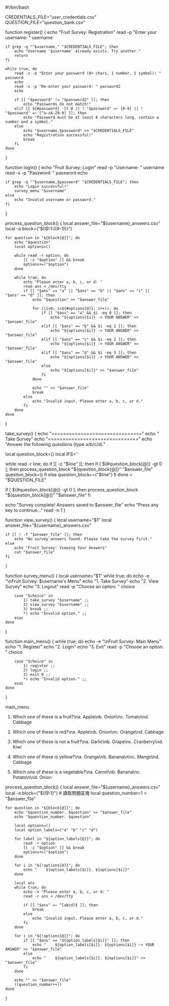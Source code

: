 #!/bin/bash

CREDENTIALS_FILE="user_credentials.csv"
QUESTION_FILE="question_bank.csv"

function register() {
    echo "Fruit Survey: Registration"
    read -p "Enter your username: " username
    
    if grep -q "^$username," "$CREDENTIALS_FILE"; then
        echo "Username '$username' already exists. Try another."
        return
    fi
    
    while true; do
        read -s -p "Enter your password (8+ chars, 1 number, 1 symbol): " password
        echo
        read -s -p "Re-enter your password: " password2
        echo

        if [[ "$password" != "$password2" ]]; then
            echo "Passwords do not match!"
        elif [[ ${#password} -lt 8 || ! "$password" =~ [0-9] || ! "$password" =~ [^a-zA-Z0-9] ]]; then
            echo "Password must be at least 8 characters long, contain a number and a symbol."
        else
            echo "$username,$password" >> "$CREDENTIALS_FILE"
            echo "Registration successful!"
            break
        fi
    done
}

function login() {
    echo "Fruit Survey: Login"
    read -p "Username: " username
    read -s -p "Password: " password
    echo
    
    if grep -q "^$username,$password" "$CREDENTIALS_FILE"; then
        echo "Login successful!"
        survey_menu "$username"
    else
        echo "Invalid username or password."
    fi
}

process_question_block() {
    local answer_file="${username}_answers.csv"
    local -a block=("${@:1:$(($#-1))}")

    for question in "${block[@]}"; do
        echo "$question"
        local options=()

        while read -r option; do
            [[ -z "$option" ]] && break
            options+=("$option")  
        done

        while true; do
            echo "Please enter a, b, c, or d: "
            read ans < /dev/tty
            if [[ "$ans" == "a" || "$ans" == "b" || "$ans" == "c" || "$ans" == "d" ]]; then
                echo "$question" >> "$answer_file"

                for ((i=0; i<${#options[@]}; i++)); do
                    if [[ "$ans" == "a" && $i -eq 0 ]]; then
                        echo "${options[$i]} -> YOUR ANSWER" >> "$answer_file"
                    elif [[ "$ans" == "b" && $i -eq 1 ]]; then
                        echo "${options[$i]} -> YOUR ANSWER" >> "$answer_file"
                    elif [[ "$ans" == "c" && $i -eq 2 ]]; then
                        echo "${options[$i]} -> YOUR ANSWER" >> "$answer_file"
                    elif [[ "$ans" == "d" && $i -eq 3 ]]; then
                        echo "${options[$i]} -> YOUR ANSWER" >> "$answer_file"
                    else
                        echo "${options[$i]}" >> "$answer_file"
                    fi
                done

                echo "" >> "$answer_file" 
                break
            else
                echo "Invalid input. Please enter a, b, c, or d."
            fi
        done
    done
}


take_survey() {
  echo "==============================="
  echo "         Take Survey"
  echo "==============================="
  echo "Answer the following questions (type a/b/c/d)."

  local question_block=()
  local IFS='' 

  while read -r line; do
    if [[ -z "$line" ]]; then
      if [ ${#question_block[@]} -gt 0 ]; then
        process_question_block "${question_block[@]}" "$answer_file"
        question_block=()
      fi
    else
      question_block+=("$line")
    fi
  done < "$QUESTION_FILE"

  if [ ${#question_block[@]} -gt 0 ]; then
    process_question_block "${question_block[@]}" "$answer_file"
  fi

  echo "Survey complete! Answers saved to $answer_file"
  echo "Press any key to continue..."
  read -n 1
}

function view_survey() {
    local username="$1"
    local answer_file="${username}_answers.csv"
    
    if [[ ! -f "$answer_file" ]]; then
        echo "No survey answers found. Please take the survey first."
    else
        echo "Fruit Survey: Viewing Your Answers"
        cat "$answer_file"
    fi
}

function survey_menu() {
    local username="$1"
    while true; do
        echo -e "\nFruit Survey: $username's Menu"
        echo "1. Take Survey"
        echo "2. View Survey"
        echo "3. Logout"
        read -p "Choose an option: " choice
        
        case "$choice" in
            1) take_survey "$username" ;;
            2) view_survey "$username" ;;
            3) break ;;
            *) echo "Invalid option." ;;
        esac
    done
}

function main_menu() {
    while true; do
        echo -e "\nFruit Survey: Main Menu"
        echo "1. Register"
        echo "2. Login"
        echo "3. Exit"
        read -p "Choose an option: " choice
        
        case "$choice" in
            1) register ;;
            2) login ;;
            3) exit 0 ;;
            *) echo "Invalid option." ;;
        esac
    done
}

main_menu

1. Which one of these is a fruit?\na. Apple\nb. Onion\nc. Tomato\nd. Cabbage

2. Which one of these is red?\na. Apple\nb. Onion\nc. Orange\nd. Cabbage

3. Which one of these is not a fruit?\na. Garlic\nb. Grape\nc. Cranberry\nd. Kiwi

4. Which one of these is yellow?\na. Orange\nb. Banana\n\nc. Mango\nd. Cabbage

5. Which one of these is a vegetable?\na. Carrot\nb. Banana\nc. Potato\n\nd. Onion


process_question_block() {
    local answer_file="${username}_answers.csv"
    local -a block=("${@:1}")  # 讀取問題區塊
    local question_number=1
    > "$answer_file"

    for question in "${block[@]}"; do
        echo "$question_number. $question" >> "$answer_file"
        echo "$question_number. $question"

        local options=()
        local option_labels=("a" "b" "c" "d")

        for label in "${option_labels[@]}"; do
            read -r option
            [[ -z "$option" ]] && break
            options+=("$option")
        done

        for i in "${!options[@]}"; do
            echo "    ${option_labels[$i]}. ${options[$i]}"
        done

        local ans
        while true; do
            echo -n "Please enter a, b, c, or d: "
            read -r ans < /dev/tty

            if [[ "$ans" =~ ^[abcd]$ ]]; then
                break
            else
                echo "Invalid input. Please enter a, b, c, or d."
            fi
        done

        for i in "${!options[@]}"; do
            if [[ "$ans" == "${option_labels[$i]}" ]]; then
                echo "    ${option_labels[$i]}. ${options[$i]} -> YOUR ANSWER" >> "$answer_file"
            else
                echo "    ${option_labels[$i]}. ${options[$i]}" >> "$answer_file"
            fi
        done

        echo "" >> "$answer_file"
        ((question_number++))
    done
}





